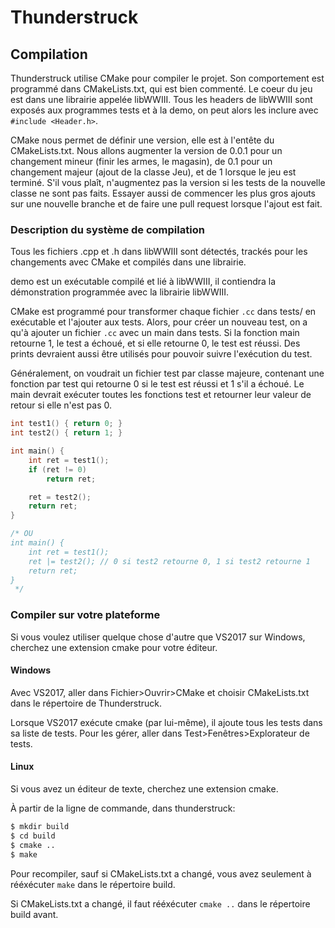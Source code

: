 # Thunderstruck

## Compilation

Thunderstruck utilise CMake pour compiler le projet. Son comportement est programmé dans CMakeLists.txt, qui est bien commenté. Le coeur du jeu est dans une librairie appelée libWWIII. Tous les headers de libWWIII sont exposés aux programmes tests et à la demo, on peut alors les inclure avec `#include <Header.h>`.

CMake nous permet de définir une version, elle est à l'entête du CMakeLists.txt. Nous allons augmenter la version de 0.0.1 pour un changement mineur (finir les armes, le magasin), de 0.1 pour un changement majeur (ajout de la classe Jeu), et de 1 lorsque le jeu est terminé. S'il vous plaît, n'augmentez pas la version si les tests de la nouvelle classe ne sont pas faits. Essayer aussi de commencer les plus gros ajouts sur une nouvelle branche et de faire une pull request lorsque l'ajout est fait.

### Description du système de compilation

Tous les fichiers .cpp et .h dans libWWIII sont détectés, trackés pour les changements avec CMake et compilés dans une librairie.

demo est un exécutable compilé et lié à libWWIII, il contiendra la démonstration programmée avec la librairie libWWIII.

CMake est programmé pour transformer chaque fichier `.cc` dans tests/ en exécutable et l'ajouter aux tests. Alors, pour créer un nouveau test, on a qu'à ajouter un fichier `.cc` avec un main dans tests. Si la fonction main retourne 1, le test a échoué, et si elle retourne 0, le test est réussi. Des prints devraient aussi être utilisés pour pouvoir suivre l'exécution du test.

Généralement, on voudrait un fichier test par classe majeure, contenant une fonction par test qui retourne 0 si le test est réussi et 1 s'il a échoué. Le main devrait exécuter toutes les fonctions test et retourner leur valeur de retour si elle n'est pas 0.

```c
int test1() { return 0; }
int test2() { return 1; }

int main() {
	int ret = test1();
	if (ret != 0)
		return ret;

	ret = test2();
	return ret;
}

/* OU
int main() {
	int ret = test1();
	ret |= test2(); // 0 si test2 retourne 0, 1 si test2 retourne 1
	return ret;
}
 */
```

### Compiler sur votre plateforme

Si vous voulez utiliser quelque chose d'autre que VS2017 sur Windows, cherchez une extension cmake pour votre éditeur.

#### Windows

Avec VS2017, aller dans Fichier>Ouvrir>CMake et choisir CMakeLists.txt
dans le répertoire de Thunderstruck.

Lorsque VS2017 exécute cmake (par lui-même), il ajoute tous les tests dans sa liste de tests. Pour les gérer, aller dans Test>Fenêtres>Explorateur de tests.

#### Linux

Si vous avez un éditeur de texte, cherchez une extension cmake.

À partir de la ligne de commande, dans thunderstruck:

```sh
$ mkdir build
$ cd build
$ cmake ..
$ make
```

Pour recompiler, sauf si CMakeLists.txt a changé, vous avez seulement à rééxécuter `make` dans le répertoire build.

Si CMakeLists.txt a changé, il faut rééxécuter `cmake ..` dans le répertoire build avant.
